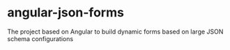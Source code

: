 # angular-json-forms
The project based on Angular to build dynamic forms based on large JSON schema configurations
